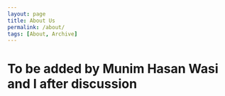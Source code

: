 ```yaml
---
layout: page
title: About Us
permalink: /about/
tags: [About, Archive]
---
```


# To be added by Munim Hasan Wasi and I after discussion
